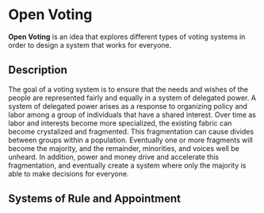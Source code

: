# Open Voting

**Open Voting** is an idea that explores different types of voting systems in order to design a system that works for everyone.

## Description

The goal of a voting system is to ensure that the needs and wishes of the people are represented fairly and equally in a system of delegated power. A system of delegated power arises as a response to organizing policy and labor among a group of individuals that have a shared interest. Over time as labor and interests become more specialized, the existing fabric can become crystalized and fragmented. This fragmentation can cause divides between groups within a population. Eventually one or more fragments will become the majority, and the remainder, minorities, and voices well be unheard. In addition, power and money drive and accelerate this fragmentation, and eventually create a system where only the majority is able to make decisions for everyone.

## Systems of Rule and Appointment
